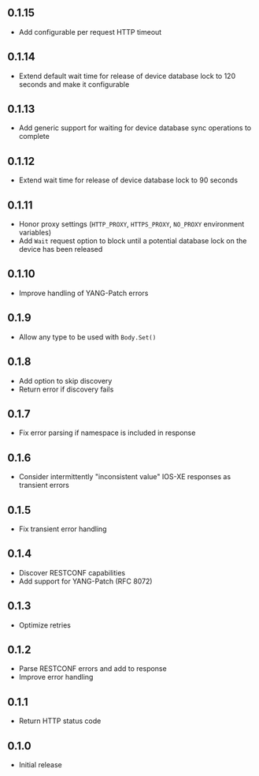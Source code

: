 ## 0.1.15

- Add configurable per request HTTP timeout

## 0.1.14

- Extend default wait time for release of device database lock to 120 seconds and make it configurable

## 0.1.13

- Add generic support for waiting for device database sync operations to complete

## 0.1.12

- Extend wait time for release of device database lock to 90 seconds

## 0.1.11

- Honor proxy settings (`HTTP_PROXY`, `HTTPS_PROXY`, `NO_PROXY` environment variables)
- Add `Wait` request option to block until a potential database lock on the device has been released

## 0.1.10

- Improve handling of YANG-Patch errors

## 0.1.9

- Allow any type to be used with `Body.Set()`

## 0.1.8

- Add option to skip discovery
- Return error if discovery fails

## 0.1.7

- Fix error parsing if namespace is included in response

## 0.1.6

- Consider intermittently "inconsistent value" IOS-XE responses as transient errors

## 0.1.5

- Fix transient error handling

## 0.1.4

- Discover RESTCONF capabilities
- Add support for YANG-Patch (RFC 8072)

## 0.1.3

- Optimize retries

## 0.1.2

- Parse RESTCONF errors and add to response
- Improve error handling

## 0.1.1

- Return HTTP status code

## 0.1.0

- Initial release
